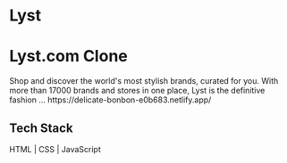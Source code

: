 # Lyst
<h1>Lyst.com Clone</h1>
Shop and discover the world's most stylish brands, curated for you. With more than 17000 brands and stores in one place, Lyst is the definitive fashion ...
https://delicate-bonbon-e0b683.netlify.app/
<h2>Tech Stack</h2>

HTML |
CSS |
JavaScript 

<p align="center", margin-top:"20px"><img align="center" src="https://cdna.lystit.com/cms/ENG_header_XL_9f9e2af236_615828663f.jpg" alt="" /></p>

